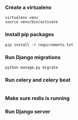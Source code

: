 ### Create a virtualenv
```
virtualenv venv
source venv/bin/activate
```

### Install pip packages
```
pip install -r requirements.txt
```

### Run Django migrations
```
python manage.py migrate
```

### Run celery and celery beat
```

```

### Make sure redis is running

### Run Django server
```
```
